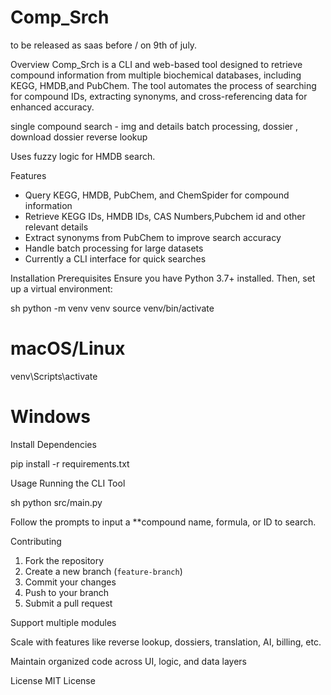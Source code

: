 # Comp_Srch

to be released as saas before / on 9th of july.


Overview
Comp_Srch is a CLI and web-based tool designed to retrieve compound information from multiple biochemical databases, including KEGG, HMDB,and PubChem. The tool automates the process of searching for compound IDs, extracting synonyms, and cross-referencing data for enhanced accuracy.

single compound search - img and details
batch processing, dossier , download dossier
reverse lookup

Uses fuzzy logic for HMDB search.

Features
- Query KEGG, HMDB, PubChem, and ChemSpider for compound information
- Retrieve KEGG IDs, HMDB IDs, CAS Numbers,Pubchem id and other relevant details
- Extract synonyms from PubChem to improve search accuracy
- Handle batch processing for large datasets
- Currently a CLI interface for quick searches


Installation
Prerequisites
Ensure you have Python 3.7+ installed. Then, set up a virtual environment:

sh
python -m venv venv
source venv/bin/activate 
# macOS/Linux
venv\Scripts\activate   
# Windows


Install Dependencies

pip install -r requirements.txt


Usage
Running the CLI Tool

sh
python src/main.py

Follow the prompts to input a **compound name, formula, or ID to search.


 Contributing
1. Fork the repository
2. Create a new branch (`feature-branch`)
3. Commit your changes
4. Push to your branch
5. Submit a pull request



Support multiple modules

Scale with features like reverse lookup, dossiers, translation, AI, billing, etc.

Maintain organized code across UI, logic, and data layers






License
MIT License


